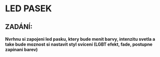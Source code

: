 # LED PASEK

## ZADÁNÍ:
#### Nvrhnu si zapojeni led pasku, ktery bude menit barvy, intenzitu svetla a take bude moznost si nastavit styl svícení (LGBT efekt, fade, postupne zapinani barev)







































































































































